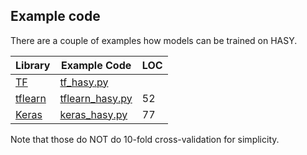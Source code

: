 ## Example code

There are a couple of examples how models can be trained on HASY.

| Library                        | Example Code     | LOC |
| ------------------------------ | ---------------- | --- |
| [TF](http://tensorflow.org/)   | [tf_hasy.py](https://github.com/MartinThoma/HASY/blob/master/scripts/tf_hasy.py)       |     |
| [tflearn](http://tflearn.org/) | [tflearn_hasy.py](https://github.com/MartinThoma/HASY/blob/master/scripts/tflearn_hasy.py)  | 52  |
| [Keras](https://keras.io/)     | [keras_hasy.py](https://github.com/MartinThoma/HASY/blob/master/scripts/keras_hasy.py)    | 77  |

Note that those do NOT do 10-fold cross-validation for simplicity.
